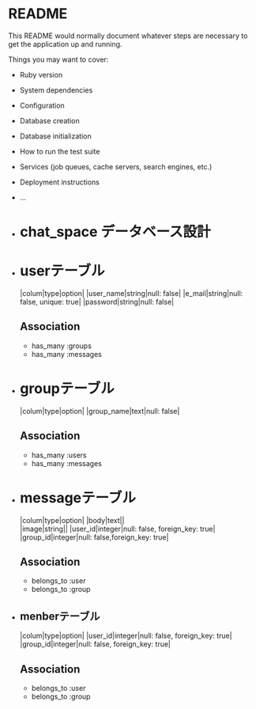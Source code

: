 # README

This README would normally document whatever steps are necessary to get the
application up and running.

Things you may want to cover:

* Ruby version

* System dependencies

* Configuration

* Database creation

* Database initialization

* How to run the test suite

* Services (job queues, cache servers, search engines, etc.)

* Deployment instructions

* ...

* # chat_space データベース設計
* # userテーブル
  |colum|type|option|
  |user_name|string|null: false|
  |e_mail|string|null: false, unique: true|
  |password|string|null: false|
  
    ## Association
   - has_many :groups
   - has_many :messages

* # groupテーブル
  |colum|type|option|
  |group_name|text|null: false|
  
   ## Association
   - has_many :users
   - has_many :messages


* # messageテーブル
  |colum|type|option|
  |body|text||  
  |image|string||
  |user_id|integer|null: false, foreign_key: true|
  |group_id|integer|null: false,foreign_key: true|
  
  ## Association
   - belongs_to :user
   - belongs_to :group



* ## menberテーブル
  |colum|type|option|
  |user_id|integer|null: false, foreign_key: true|
  |group_id|integer|null: false, foreign_key: true|

  ## Association
  - belongs_to :user
  - belongs_to :group

